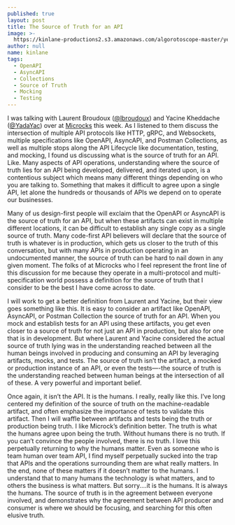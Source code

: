```yaml
---
published: true
layout: post
title: The Source of Truth for an API
image: >-
  https://kinlane-productions2.s3.amazonaws.com/algorotoscope-master/yellow-journalism-marketplace-people.jpg
author: null
name: kinlane
tags:
  - OpenAPI
  - AsyncAPI
  - Collections
  - Source of Truth
  - Mocking
  - Testing
---
```

I was talking with Laurent Broudoux ([@lbroudoux](https://twitter.com/lbroudoux)) and Yacine Kheddache ([@YadaYac](https://twitter.com/yadayac)) over at [Microcks](https://microcks.io/) this week. As I listened to them discuss the intersection of multiple API protocols like HTTP, gRPC, and Websockets, multiple specifications like OpenAPI, AsyncAPI, and Postman Collections, as well as multiple stops along the API Lifecycle like documentation, testing, and mocking, I found us discussing what is the source of truth for an API. Like. Many aspects of API operations, understanding where the source of truth lies for an API being developed, delivered, and iterated upon, is a contentious subject which means many different things depending on who you are talking to. Something that makes it difficult to agree upon a single API, let alone the hundreds or thousands of APIs we depend on to operate our businesses. 

Many of us design-first people will exclaim that the OpenAPI or AsyncAPI is the source of truth for an API, but when these artifacts can exist in multiple different locations, it can be difficult to establish any single copy as a single source of truth. Many code-first API believers will declare that the source of truth is whatever is in production, which gets us closer to the truth of this conversation, but with many APIs in production operating in an undocumented manner, the source of truth can be hard to nail down in any given moment. The folks of at Microcks who I feel represent the front line of this discussion for me because they operate in a multi-protocol and multi-specification world possess a definition for the source of truth that I consider to be the best I have come across to date. 

I will work to get a better definition from Laurent and Yacine, but their view goes something like this. It is easy to consider an artifact like OpenAPI, AsyncAPI, or Postman Collection the source of truth for an API. When you mock and establish tests for an API using these artifacts, you get even closer to a source of truth for not just an API in production, but also for one that is in development. But where Laurent and Yacine considered the actual source of truth lying was in the understanding reached between all the human beings involved in producing and consuming an API by leveraging artifacts, mocks, and tests. The source of truth isn’t the artifact, a mocked or production instance of an API, or even the tests—-the source of truth is the understanding reached between human beings at the intersection of all of these. A very powerful and important belief.

Once again, it isn’t the API. It is the humans. I really, really like this. I’ve long centered my definition of the source of truth on the machine-readable artifact, and often emphasize the importance of tests to validate this artifact. Then I will waffle between artifacts and tests being the truth or production being truth. I like Microck’s definition better. The truth is what the humans agree upon being the truth. Without humans there is no truth. If you can’t convince the people involved, there is no truth. I love this perpetually returning to why the humans matter. Even as someone who is team human over team API, I find myself perpetually sucked into the trap that APIs and the operations surrounding them are what really matters. In the end, none of these matters if it doesn’t matter to the humans. I understand that to many humans the technology is what matters, and to others the business is what matters. But sorry....it is the humans. It is always the humans. The source of truth is in the agreement between everyone involved, and demonstrates why the agreement between API producer and consumer is where we should be focusing, and searching for this often elusive truth.
